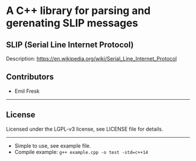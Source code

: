 # A C++ library for parsing and gerenating SLIP messages

## SLIP (Serial Line Internet Protocol)
Description: https://en.wikipedia.org/wiki/Serial_Line_Internet_Protocol

## Contributors

* Emil Fresk

---

## License

Licensed under the LGPL-v3 license, see LICENSE file for details.

---

* Simple to use, see example file.
* Compile example: `g++ example.cpp -o test -std=c++14`
